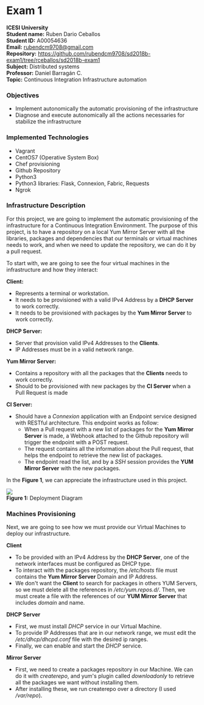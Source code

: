 # Exam 1
**ICESI University**  
**Student name:**  Ruben Dario Ceballos  
**Student ID:** A00054636  
**Email:** rubendcm9708@gmail.com  
**Repository:** https://github.com/rubendcm9708/sd2018b-exam1/tree/rceballos/sd2018b-exam1  
**Subject:** Distributed systems    
**Professor:** Daniel Barragán C.  
**Topic:** Continuous Integration Infrastructure automation  


### Objectives
* Implement autonomically the automatic provisioning of the infrastructure  
* Diagnose and execute autonomically all the actions necessaries for stabilize the infrastructure  

### Implemented Technologies
* Vagrant  
* CentOS7 (Operative System Box)  
* Chef provisioning
* Github Repository
* Python3  
* Python3 libraries: Flask, Connexion, Fabric, Requests  
* Ngrok  

### Infrastructure Description  
For this project, we are going to implement the automatic provisioning of the infrastructure for a Continuous Integration Environment. The purpose of this project, is to have a repository on a local Yum Mirror Server with all the libraries, packages and dependencies that our terminals or virtual machines needs to work, and when we need to update the repository, we can do it by a pull request.

To start with, we are going to see the four virtual machines in the infrastructure and how they interact:  

**Client:**  

* Represents a terminal or workstation.  
* It needs to be provisioned with a valid IPv4 Address by a **DHCP Server** to work correctly.  
* It needs to be provisioned with packages by the **Yum Mirror Server** to work correctly.  

**DHCP Server:**    

* Server that provision valid IPv4 Addresses to the **Clients**.  
* IP Addresses must be in a valid network range.  

**Yum Mirror Server:**  

* Contains a repository with all the packages that the **Clients** needs to work correctly.  
* Should to be provisioned with new packages by the **CI Server** when a Pull Request is made   

**CI Server:**  

* Should have a *Connexion* application with an Endpoint service designed with RESTful architecture. This endpoint works as follow:
  * When a Pull request with a new list of packages for the **Yum Mirror Server** is made, a Webhook attached to the Github repository will trigger the endpoint with a POST request.
  * The request contains all the information about the Pull request, that helps the endpoint to retrieve the new list of packages.
  * The endpoint read the list, and by a *SSH* session provides the **YUM Mirror Server** with the new packages.

In the **Figure 1**, we can appreciate the infrastructure used in this project.  

![][1]  
**Figure 1:** Deployment Diagram

### Machines Provisioning ###  
Next, we are going to see how we must provide our Virtual Machines to deploy our infrastructure.

**Client**  
 * To be provided with an IPv4 Address by the **DHCP Server**, one of the network interfaces must be configured as DHCP type.
 * To interact with the packages repository, the */etc/hosts* file must contains the **Yum Mirror Server** Domain and IP Address.  
 * We don't want the **Client** to search for packages in others YUM Servers, so we must delete all the references in */etc/yum.repos.d/*. Then, we must create a file with the references of our **YUM Mirror Server** that includes *domain* and name.

**DHCP Server**  
 * First, we must install *DHCP* service in our Virtual Machine.
 * To provide IP Addresses that are in our network range, we must edit the */etc/dhcp/dhcpd.conf* file with the desired ip ranges.
 * Finally, we can enable and start the *DHCP* service.  

**Mirror Server**  
 * First, we need to create a packages repository in our Machine. We can do it with *createrepo*, and yum's plugin called *downloadonly* to retrieve all the packages we want without installing them.
 * After installing these, we run createrepo over a directory (I used */var/repo*).

[1]: images/01_diagrama_despliegue.png
